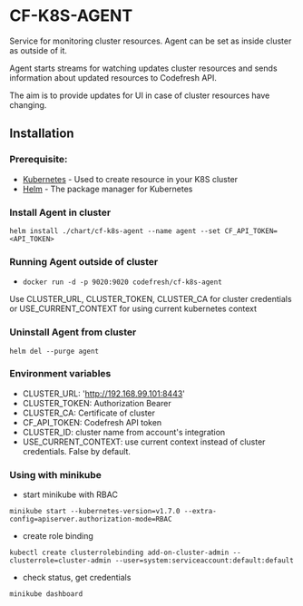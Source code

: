 # CF-K8S-AGENT

Service for monitoring cluster resources. Agent can be set as inside cluster as outside of it.

Agent starts streams for watching updates cluster resources and sends information about updated resources to Codefresh API.

The aim is to provide updates for UI in case of cluster resources have changing.  

## Installation

### Prerequisite:
* [Kubernetes](https://kubernetes.io/docs/tasks/tools/install-kubectl/) - Used to create resource in your K8S cluster
* [Helm](https://docs.helm.sh/using_helm/#quickstart) - The package manager for Kubernetes

### Install Agent in cluster
`helm install ./chart/cf-k8s-agent --name agent --set CF_API_TOKEN=<API_TOKEN>`

### Running Agent outside of cluster
* `docker run -d -p 9020:9020 codefresh/cf-k8s-agent`

Use CLUSTER_URL, CLUSTER_TOKEN, CLUSTER_CA for cluster credentials
or USE_CURRENT_CONTEXT for using current kubernetes context

### Uninstall Agent from cluster
`helm del --purge agent`

### Environment variables
* CLUSTER_URL: 'http://192.168.99.101:8443'
* CLUSTER_TOKEN: Authorization Bearer
* CLUSTER_CA: Certificate of cluster
* CF_API_TOKEN: Codefresh API token
* CLUSTER_ID: cluster name from account's integration
* USE_CURRENT_CONTEXT: use current context instead of cluster credentials. False by default.

### Using with minikube
* start minikube with RBAC 

`minikube start --kubernetes-version=v1.7.0 --extra-config=apiserver.authorization-mode=RBAC`

* create role binding

`kubectl create clusterrolebinding add-on-cluster-admin --clusterrole=cluster-admin --user=system:serviceaccount:default:default`

* check status, get credentials

`minikube dashboard`
